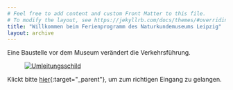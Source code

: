 ```yaml
---
# Feel free to add content and custom Front Matter to this file.
# To modify the layout, see https://jekyllrb.com/docs/themes/#overriding-theme-defaults
title: "Willkommen beim Ferienprogramm des Naturkundemuseums Leipzig"
layout: archive 
---
```


Eine Baustelle vor dem Museum verändert die Verkehrsführung.

<a href="https://ferien-im-museum.ishalt.so" target="_parent"><figure><img src="{{ '/img/umleitung_klein.jpg'|relative_url }}" alt="Umleitungsschild"></figure></a>

Klickt bitte [hier](https://ferien-im-museum.ishalt.so){:target="_parent"}, um zum richtigen Eingang zu gelangen.
